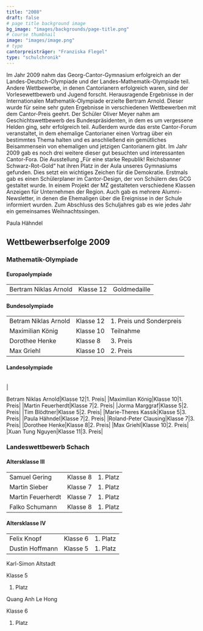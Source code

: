 ```yaml
---
title: "2008"
draft: false
# page title background image
bg_image: "images/backgrounds/page-title.png"
# course thumbnail
image: "images/image.png"
# type
cantorpreisträger: "Franziska Flegel"
type: "schulchronik"
---
```


Im Jahr 2009 nahm das Georg-Cantor-Gymnasium erfolgreich an der Landes-Deutsch-Olympiade und der Landes-Mathematik-Olympiade teil.
Andere Wettbewerbe, in denen Cantorianern erfolgreich waren, sind der Vorlesewettbewerb und Jugend forscht.
Herausragende Ergebnisse in der Internationalen Mathematik-Olympiade erzielte Bertram Arnold. Dieser wurde für seine sehr guten Ergebnisse in verschiedenen Wettbewerben mit dem Cantor-Preis geehrt.
Der Schüler Oliver Meyer nahm am Geschichtswettbewerb des Bundespräsidenten, in dem es um vergessene Helden ging, sehr erfolgreich teil.
Außerdem wurde das erste Cantor-Forum veranstaltet, in dem ehemalige Cantorianer einen Vortrag über ein bestimmtes Thema halten und es anschließend ein gemütliches Beisammensein von ehemaligen und jetzigen Cantorianern gibt. Im Jahr 2009 gab es noch drei weitere dieser gut besuchten und interessanten Cantor-Fora.
Die Ausstellung „Für eine starke Republik! Reichsbanner Schwarz-Rot-Gold“ hat ihren Platz in der Aula unseres Gymnasiums gefunden. Dies setzt ein wichtiges Zeichen für die Demokratie.
Erstmals gab es einen Schülerplaner im Cantor-Design, der von Schülern des GCG gestaltet wurde.
In einem Projekt der MZ gestalteten verschiedene Klassen Anzeigen für Unternehmen der Region.
Auch gab es mehrere Alumni-Newsletter, in denen die Ehemaligen über die Ereignisse in der Schule informiert wurden.
Zum Abschluss des Schuljahres gab es wie jedes Jahr ein gemeinsames Weihnachtssingen.

Paula Hähndel

## Wettbewerbserfolge 2009

### Mathematik-Olympiade

#### Europaolympiade

||||
|-|-|-|
|Bertram Niklas Arnold|Klasse 12|Goldmedaille|

#### Bundesolympiade

||||
|-|-|-|
|Betram Niklas Arnold|Klasse 12|1. Preis und Sonderpreis|
|Maximilian König|Klasse 10|Teilnahme|
|Dorothee Henke|Klasse 8|3. Preis|
|Max Griehl|Klasse 10|2. Preis|

#### Landesolympiade

||||
|-|-|-|
|

Betram Niklas Arnold|Klasse 12|1. Preis|
|Maximilian König|Klasse 10|1. Preis|
|Martin Feuerherdt|Klasse 7|2. Preis|
|Jorma Marggraf|Klasse 5|2. Preis|
|Tim Blödtner|Klasse 5|2. Preis|
|Marie-Theres Kassik|Klasse 5|3. Preis|
|Paula Hähndel|Klasse 7|2. Preis|
|Roland-Peter Clausing|Klasse 7|3. Preis|
|Dorothee Henke|Klasse 8|2. Preis|
|Max Griehl|Klasse 10|2. Preis|
|Xuan Tung Nguyen|Klasse 11|3. Preis|

### Landeswettbewerb Schach

#### Altersklasse III

||||
|-|-|-|
|Samuel Gering|Klasse 8|1. Platz|
|Martin Sieber|Klasse 7|1. Platz|
|Martin Feuerherdt|Klasse 7|1. Platz|
|Falko Schumann|Klasse 8|1. Platz|

#### Altersklasse IV

||||
|-|-|-|
|Felix Knopf|Klasse 6|1. Platz|
|Dustin Hoffmann|Klasse 5|1. Platz|

Karl-Simon Altstadt


Klasse 5


1. Platz

Quang Anh Le Hong


Klasse 6


1. Platz
